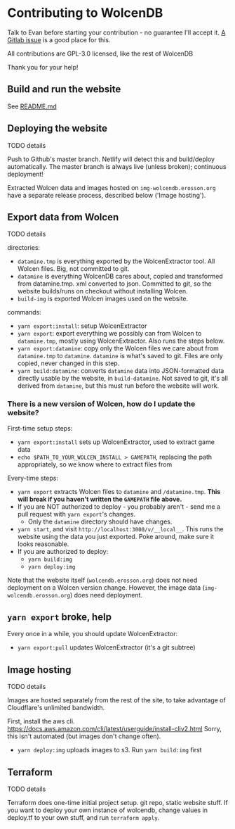 # Contributing to WolcenDB

Talk to Evan before starting your contribution - no guarantee I'll accept it. [A Gitlab issue](https://gitlab.com/erosson/wolcendb/issues/new) is a good place for this.

All contributions are GPL-3.0 licensed, like the rest of WolcenDB

Thank you for your help!

## Build and run the website

See [README.md](README.md)

## Deploying the website

TODO details

Push to Github's master branch. Netlify will detect this and build/deploy automatically. The master branch is always live (unless broken); continuous deployment!

Extracted Wolcen data and images hosted on `img-wolcendb.erosson.org` have a separate release process, described below ('Image hosting').

## Export data from Wolcen

TODO details

directories:

* `datamine.tmp` is everything exported by the WolcenExtractor tool. All Wolcen files. Big, not committed to git.
* `datamine` is everything WolcenDB cares about, copied and transformed from datamine.tmp. xml converted to json. Committed to git, so the website builds/runs on checkout without installing Wolcen.
* `build-img` is exported Wolcen images used on the website.

commands:

* `yarn export:install`: setup WolcenExtractor
* `yarn export`: export everything we possibly can from Wolcen to `datamine.tmp`, mostly using WolcenExtractor. Also runs the steps below.
* `yarn export:datamine`: copy only the Wolcen files we care about from `datamine.tmp` to `datamine`. `datamine` is what's saved to git. Files are only copied, never changed in this step.
* `yarn build:datamine`: converts `datamine` data into JSON-formatted data directly usable by the website, in `build-datamine`. Not saved to git, it's all derived from `datamine`, but this must run before the website will work.

### There is a new version of Wolcen, how do I update the website?

First-time setup steps:

* `yarn export:install` sets up WolcenExtractor, used to extract game data
* `echo $PATH_TO_YOUR_WOLCEN_INSTALL > GAMEPATH`, replacing the path appropriately, so we know where to extract files from

Every-time steps:

* `yarn export` extracts Wolcen files to `datamine` and `/datamine.tmp`. **This will break if you haven't written the `GAMEPATH` file above.**
* If you are NOT authorized to deploy - you probably aren't - send me a pull request with `yarn export`'s changes.
  * Only the `datamine` directory should have changes.
* `yarn start`, and visit `http://localhost:3000/v/__local__`. This runs the website using the data you just exported. Poke around, make sure it looks reasonable.
* If you are authorized to deploy:
  * `yarn build:img`
  * `yarn deploy:img`

Note that the website itself (`wolcendb.erosson.org`) does not need deployment on a Wolcen version change. However, the image data (`img-wolcendb.erosson.org`) does need deployment.

## `yarn export` broke, help

Every once in a while, you should update WolcenExtractor:

* `yarn export:pull` updates WolcenExtractor (it's a git subtree)


## Image hosting

TODO details

Images are hosted separately from the rest of the site, to take advantage of Cloudflare's unlimited bandwidth.

First, install the aws cli. https://docs.aws.amazon.com/cli/latest/userguide/install-cliv2.html Sorry, this isn't automated (but images don't change often).

* `yarn deploy:img` uploads images to s3. Run `yarn build:img` first

## Terraform

TODO details

Terraform does one-time initial project setup. git repo, static website stuff. If you want to deploy your own instance of wolcendb, change values in deploy.tf to your own stuff, and run `terraform apply`.
